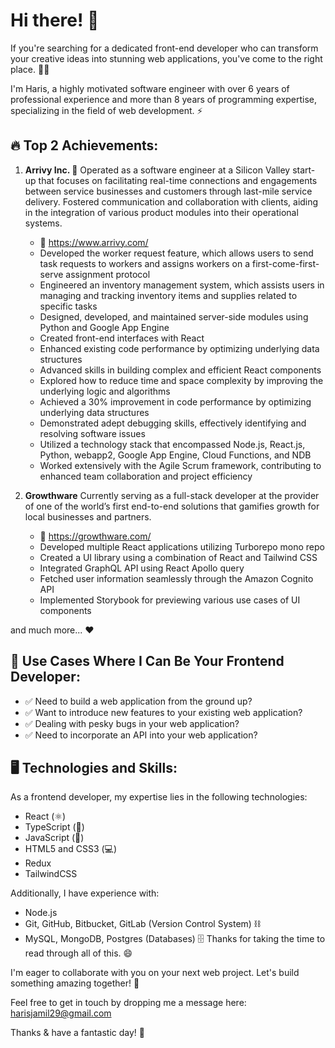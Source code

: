 # Hi there! 👋

If you're searching for a dedicated front-end developer who can transform your creative ideas into stunning web applications, you've come to the right place. 👨‍💻

I'm Haris, a highly motivated software engineer with over 6 years of professional experience and more than 8 years of programming expertise, specializing in the field of web development. ⚡

## 🔥 Top 2 Achievements:

1. **Arrivy Inc. 🥇**
  Operated as a software engineer at a Silicon Valley start-up that focuses on facilitating real-time connections and engagements between service businesses and customers through 
  last-mile service delivery. Fostered communication and collaboration with clients, aiding in the integration of various product modules into their operational systems.
    - 🔗 https://www.arrivy.com/
    - Developed the worker request feature, which allows users to send task requests to workers and assigns workers on a first-come-first-serve assignment protocol
    - Engineered an inventory management system, which assists users in managing and tracking inventory items and supplies related to specific tasks
    - Designed, developed, and maintained server-side modules using Python and Google App Engine
    - Created front-end interfaces with React
    - Enhanced existing code performance by optimizing underlying data structures
    - Advanced skills in building complex and efficient React components
    - Explored how to reduce time and space complexity by improving the underlying logic and algorithms
    - Achieved a 30% improvement in code performance by optimizing underlying data structures
    - Demonstrated adept debugging skills, effectively identifying and resolving software issues
    - Utilized a technology stack that encompassed Node.js, React.js, Python, webapp2, Google App Engine, Cloud Functions, and NDB
    - Worked extensively with the Agile Scrum framework, contributing to enhanced team collaboration and project efficiency

2. **Growthware**
  Currently serving as a full-stack developer at the provider of one of the world’s first end-to-end solutions that gamifies growth for local businesses and partners.
    - 🔗 https://growthware.com/
    - Developed multiple React applications utilizing Turborepo mono repo
    - Created a UI library using a combination of React and Tailwind CSS
    - Integrated GraphQL API using React Apollo query
    - Fetched user information seamlessly through the Amazon Cognito API
    - Implemented Storybook for previewing various use cases of UI components

and much more... ❤️

## 📢 Use Cases Where I Can Be Your Frontend Developer:

- ✅ Need to build a web application from the ground up?
- ✅ Want to introduce new features to your existing web application?
- ✅ Dealing with pesky bugs in your web application?
- ✅ Need to incorporate an API into your web application?

## 🖥️ Technologies and Skills:

As a frontend developer, my expertise lies in the following technologies:

- React (⚛️)
- TypeScript (🔷)
- JavaScript (🚀)
- HTML5 and CSS3 (💻)
- Redux
- TailwindCSS

Additionally, I have experience with:

- Node.js
- Git, GitHub, Bitbucket, GitLab (Version Control System) ⛓️
- MySQL, MongoDB, Postgres (Databases) 🗄️
Thanks for taking the time to read through all of this. 😄

I'm eager to collaborate with you on your next web project. Let's build something amazing together! 🤝

Feel free to get in touch by dropping me a message here: [harisjamil29@gmail.com](mailto:harisjamil29@gmail.com)

Thanks & have a fantastic day! 🌟

